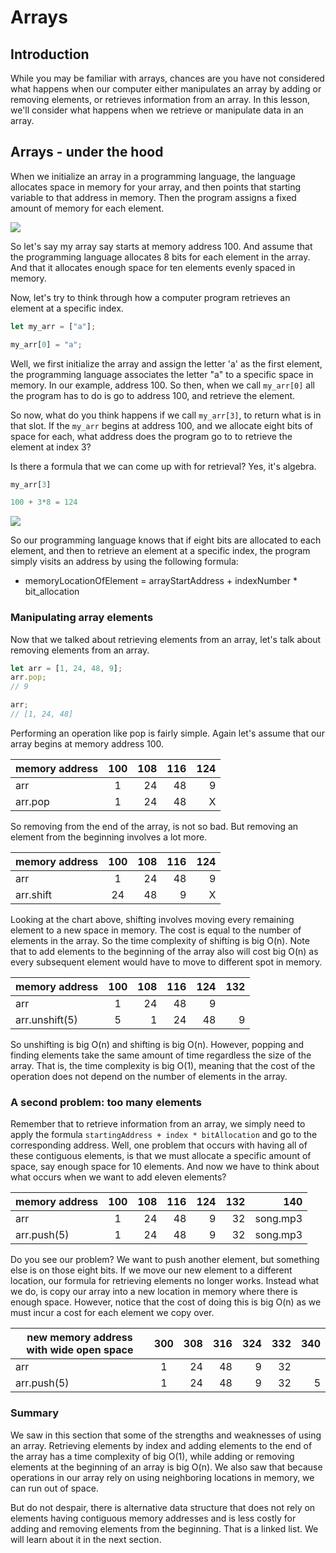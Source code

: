 # Arrays

## Introduction

While you may be familiar with arrays, chances are you have not considered what happens when our computer either manipulates an array by adding or removing elements, or retrieves information from an array. In this lesson, we'll consider what happens when we retrieve or manipulate data in an array.

## Arrays - under the hood

When we initialize an array in a programming language, the language
allocates space in memory for your array, and then points that starting variable to that address in memory. Then the program assigns a fixed amount of memory for each element.

![](https://s3.amazonaws.com/learn-verified/objects-tenElementArray.gif)

So let's say my array say starts at memory address 100. And assume that the programming language allocates 8 bits for each element in the array. And that it allocates enough space for ten elements evenly spaced in memory.

Now, let's try to think through how a computer program retrieves an element at a specific index.

```javascript
let my_arr = ["a"];

my_arr[0] = "a";
```

Well, we first initialize the array and assign the letter 'a' as the first element, the programming language associates the letter "a" to a specific space in memory. In our example, address 100. So then, when we call `my_arr[0]` all the program has to do is go to address 100, and retrieve the element.

So now, what do you think happens if we call `my_arr[3]`, to return what is in that slot. If the `my_arr` begins at address 100, and we allocate eight bits of space for each, what address does the program go to to retrieve the element at index 3?

Is there a formula that we can come up with for retrieval? Yes, it's algebra.

```javascript
my_arr[3]

100 + 3*8 = 124
```

![](https://s3-us-west-2.amazonaws.com/curriculum-content/web-development/algorithms/mailboxes.jpg)

So our programming language knows that if eight bits are allocated to each element, and then to retrieve an element at a specific index, the program simply visits an address by using the following formula:

- memoryLocationOfElement = arrayStartAddress + indexNumber \* bit_allocation

### Manipulating array elements

Now that we talked about retrieving elements from an array, let's talk about removing elements from an array.

```javascript
let arr = [1, 24, 48, 9];
arr.pop;
// 9

arr;
// [1, 24, 48]
```

Performing an operation like pop is fairly simple. Again let's assume that our array begins at memory address 100.

| memory address | 100 | 108 | 116 | 124 |
| -------------- | :-: | --: | --: | --: |
| arr            |  1  |  24 |  48 |   9 |
| arr.pop        |  1  |  24 |  48 |   X |

So removing from the end of the array, is not so bad. But removing an element from the beginning involves a lot more.

| memory address | 100 | 108 | 116 | 124 |
| -------------- | :-: | --: | --: | --: |
| arr            |  1  |  24 |  48 |   9 |
| arr.shift      | 24  |  48 |   9 |   X |

Looking at the chart above, shifting involves moving every remaining element to a new space in memory. The cost is equal to the number of elements in the array. So the time complexity of shifting is big O(n). Note that to add elements to the beginning of the array also will cost big O(n) as every subsequent element would have to move to different spot in memory.

| memory address | 100 | 108 | 116 | 124 | 132 |
| -------------- | :-: | --: | --: | --: | --: |
| arr            |  1  |  24 |  48 |   9 |     |
| arr.unshift(5) |  5  |   1 |  24 |  48 |   9 |

So unshifting is big O(n) and shifting is big O(n). However, popping and finding elements take the same amount of time regardless the size of the array. That is, the time complexity is big O(1), meaning that the cost of the operation does not depend on the number of elements in the array.

### A second problem: too many elements

Remember that to retrieve information from an array, we simply need to apply the formula `startingAddress + index * bitAllocation` and go to the corresponding address. Well, one problem that occurs with having all of these contiguous elements, is that we must allocate a specific amount of space, say enough space for 10 elements. And now we have to think about what occurs when we want to add eleven elements?

| memory address | 100 | 108 | 116 | 124 | 132 |      140 |
| -------------- | :-: | --: | --: | --: | --: | -------: |
| arr            |  1  |  24 |  48 |   9 |  32 | song.mp3 |
| arr.push(5)    |  1  |  24 |  48 |   9 |  32 | song.mp3 |

Do you see our problem? We want to push another element, but something else is on those eight bits. If we move our new element to a different location, our formula for retrieving elements no longer works. Instead what we do, is copy our array into a new location in memory where there is enough space. However, notice that the cost of doing this is big O(n) as we must incur a cost for each element we copy over.

| new memory address with wide open space | 300 | 308 | 316 | 324 | 332 | 340 |
| --------------------------------------- | :-: | --: | --: | --: | --: | --: |
| arr                                     |  1  |  24 |  48 |   9 |  32 |     |
| arr.push(5)                             |  1  |  24 |  48 |   9 |  32 |   5 |

### Summary

We saw in this section that some of the strengths and weaknesses of using an array. Retrieving elements by index and adding elements to the end of the array has a time complexity of big O(1), while adding or removing elements at the beginning of an array is big O(n). We also saw that because operations in our array rely on using neighboring locations in memory, we can run out of space.

But do not despair, there is alternative data structure that does not rely on elements having contiguous memory addresses and is less costly for adding and removing elements from the beginning. That is a linked list. We will learn about it in the next section.

